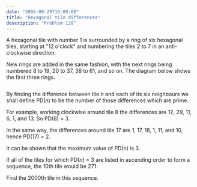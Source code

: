 ```yaml
---
date: "2006-09-29T18:00:00"
title: "Hexagonal tile differences"
description: "Problem 128"
---
```


<p>A hexagonal tile with number 1 is surrounded by a ring of six hexagonal tiles, starting at "12 o'clock" and numbering the tiles 2 to 7 in an anti-clockwise direction.</p>
<p>New rings are added in the same fashion, with the next rings being numbered 8 to 19, 20 to 37, 38 to 61, and so on. The diagram below shows the first three rings.</p>
<div style="text-align:center;">
<img alt="" class="dark_img" src="/images/p128.png"/></div>
<p>By finding the difference between tile <i>n</i> and each of its six neighbours we shall define PD(<i>n</i>) to be the number of those differences which are prime.</p>
<p>For example, working clockwise around tile 8 the differences are 12, 29, 11, 6, 1, and 13. So PD(8) = 3.</p>
<p>In the same way, the differences around tile 17 are 1, 17, 16, 1, 11, and 10, hence PD(17) = 2.</p>
<p>It can be shown that the maximum value of PD(<i>n</i>) is 3.</p>
<p>If all of the tiles for which PD(<i>n</i>) = 3 are listed in ascending order to form a sequence, the 10th tile would be 271.</p>
<p>Find the 2000th tile in this sequence.</p>

